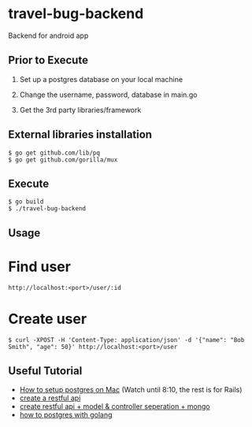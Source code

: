 # travel-bug-backend
Backend for android app


Prior to Execute
----------------
1. Set up a postgres database on your local machine

2. Change the username, password, database in main.go

3. Get the 3rd party libraries/framework

External libraries installation
-------------------------------
```
$ go get github.com/lib/pq
$ go get github.com/gorilla/mux
```

Execute
--------
```
$ go build
$ ./travel-bug-backend
```

Usage
------
Find user
=========
```
http://localhost:<port>/user/:id
```
Create user
===========
```
$ curl -XPOST -H 'Content-Type: application/json' -d '{"name": "Bob Smith", "age": 50}' http://localhost:<port>/user
```


Useful Tutorial
---------------
* [How to setup postgres on Mac](https://www.youtube.com/watch?v=pf5jPUJAeU4) (Watch until 8:10, the rest is for Rails)
* [create a restful api](http://thenewstack.io/make-a-restful-json-api-go/)
* [create restful api + model & controller seperation + mongo](http://stevenwhite.com/building-a-rest-service-with-golang-2/)
* [how to postgres with golang](https://astaxie.gitbooks.io/build-web-application-with-golang/content/en/05.4.html)
